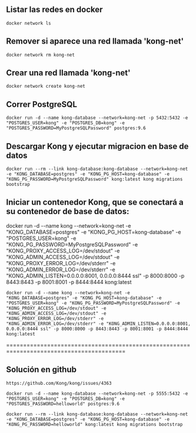 ## Listar las redes en docker
```
docker network ls
```
## Remover si aparece una red llamada 'kong-net'
```
docker network rm kong-net
```

## Crear una red llamada 'kong-net'
```
docker network create kong-net
```

## Correr PostgreSQL
```
docker run -d --name kong-database --network=kong-net -p 5432:5432 -e "POSTGRES_USER=kong" -e "POSTGRES_DB=kong" -e "POSTGRES_PASSWORD=MyPostgreSQLPassword" postgres:9.6
```

## Descargar Kong y ejecutar migracion en base de datos
```
docker run --rm --link kong-database:kong-database --network=kong-net -e "KONG_DATABASE=postgres" -e "KONG_PG_HOST=kong-database" -e "KONG_PG_PASSWORD=MyPostgreSQLPassword" kong:latest kong migrations bootstrap
```
## Iniciar un contenedor Kong, que se conectará a su contenedor de base de datos:

docker run -d --name kong 
--network=kong-net 
-e "KONG_DATABASE=postgres" 
-e "KONG_PG_HOST=kong-database" 
-e "POSTGRES_USER=kong" 
-e "KONG_PG_PASSWORD=MyPostgreSQLPassword" 
-e "KONG_PROXY_ACCESS_LOG=/dev/stdout" 
-e "KONG_ADMIN_ACCESS_LOG=/dev/stdout"
-e "KONG_PROXY_ERROR_LOG=/dev/stderr" 
-e "KONG_ADMIN_ERROR_LOG=/dev/stderr" 
-e "KONG_ADMIN_LISTEN=0.0.0.0:8001, 0.0.0.0:8444 ssl" 
-p 8000:8000 
-p 8443:8443 
-p 8001:8001 
-p 8444:8444 
kong:latest

```
docker run -d --name kong --network=kong-net -e "KONG_DATABASE=postgres" -e "KONG_PG_HOST=kong-database" -e "POSTGRES_USER=kong" -e "KONG_PG_PASSWORD=MyPostgreSQLPassword" -e "KONG_PROXY_ACCESS_LOG=/dev/stdout" -e "KONG_ADMIN_ACCESS_LOG=/dev/stdout" -e "KONG_PROXY_ERROR_LOG=/dev/stderr" -e "KONG_ADMIN_ERROR_LOG=/dev/stderr" -e "KONG_ADMIN_LISTEN=0.0.0.0:8001, 0.0.0.0:8444 ssl" -p 8000:8000 -p 8443:8443 -p 8001:8001 -p 8444:8444 kong:latest
```
=========================================================================================
## Solución en github
```
https://github.com/Kong/kong/issues/4363

docker run -d --name kong-database --network=kong-net -p 5555:5432 -e "POSTGRES_USER=kong" -e "POSTGRES_DB=kong" -e "POSTGRES_PASSWORD=helloworld" postgres:9.6

docker run --rm --link kong-database:kong-database --network=kong-net -e "KONG_DATABASE=postgres" -e "KONG_PG_HOST=kong-database" -e "KONG_PG_PASSWORD=helloworld" kong:latest kong migrations bootstrap
```


